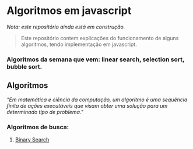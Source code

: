 # Algoritmos em javascript 
<i>Nota: este repositório ainda está em construção.</i>

> Este repositório contem explicações do funcionamento de alguns algoritmos, tendo implementação em javascript.

### Algoritmos da semana que vem: linear search, selection sort, bubble sort.

## Algoritmos

<i>"Em matemática e ciência da computação, um algoritmo é uma sequência finita de ações executáveis que visam obter uma solução para um determinado tipo de problema."</i>

### Algoritmos de busca:

<ol>
    <li><a href="src/search/binary-search">Binary Search</a></li>
</ol>






